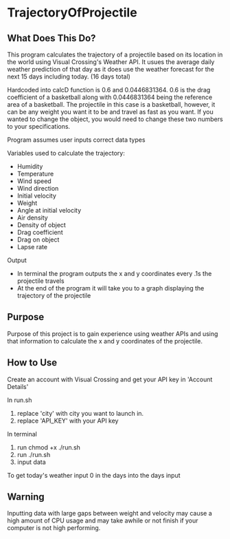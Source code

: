 # TrajectoryOfProjectile
What Does This Do?
-
This program calculates the trajectory of a projectile based on its location in the world using Visual Crossing's Weather API.
It usues the average daily weather prediction of that day as it does use the weather forecast for the next 15 days including today. (16 days total)

Hardcoded into calcD function is 0.6 and 0.0446831364. 0.6 is the drag coefficient of a basketball along with 0.0446831364 being the reference area of a basketball. The projectile in this case is a basketball, however, it can be any weight you want it to be and travel as fast as you want. If you wanted to change the object, you would need to change these two numbers to your specifications.

Program assumes user inputs correct data types

Variables used to calculate the trajectory:
- Humidity
- Temperature
- Wind speed
- Wind direction
- Initial velocity
- Weight
- Angle at initial velocity
- Air density
- Density of object
- Drag coefficient
- Drag on object
- Lapse rate

Output
- In terminal the program outputs the x and y coordinates every .1s the projectile travels
- At the end of the program it will take you to a graph displaying the trajectory of the projectile

Purpose
-
Purpose of this project is to gain experience using weather APIs and
using that information to calculate the x and y coordinates of the projectile.

How to Use
-
Create an account with Visual Crossing and get your API key in 'Account Details'

In run.sh
1. replace 'city' with city you want to launch in.
2. replace 'API_KEY' with your API key

In terminal
1. run chmod +x ./run.sh
2. run ./run.sh
3. input data

To get today's weather input 0 in the days into the days input
  
Warning
-
Inputting data with large gaps between weight and velocity may cause 
a high amount of CPU usage and may take awhile or not finish if your computer is not high performing.
